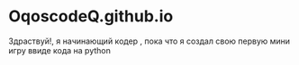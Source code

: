 # OqoscodeQ.github.io
Здраствуй!, я начинающий кодер , пока что я создал свою первую мини игру ввиде кода на python

